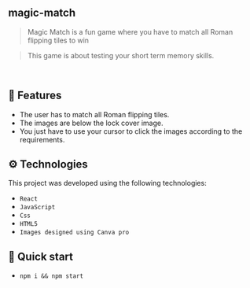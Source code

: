 ## magic-match

> Magic Match is a fun game where you have to match all Roman flipping tiles to win

> This game is about testing your short term memory skills.
 
<br>

## 📜 Features

- The user has to match all Roman flipping tiles.
- The images are below the lock cover image.
- You just have to use your cursor to click the images according to the requirements.

## ⚙ Technologies

This project was developed using the following technologies:

 - `React`
 - `JavaScript`
 - `Css`
 - `HTML5`
 - `Images designed using Canva pro`

## 🚀 Quick start

- ``npm i && npm start``
